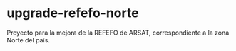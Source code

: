 # upgrade-refefo-norte
Proyecto para la mejora de la REFEFO de ARSAT, correspondiente a la zona Norte del país.
